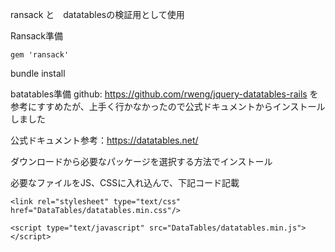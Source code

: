 ransack と　datatablesの検証用として使用

Ransack準備
```
gem 'ransack'

```

bundle install


batatables準備
github: https://github.com/rweng/jquery-datatables-rails
を参考にすすめたが、上手く行かなかったので公式ドキュメントからインストールしました

公式ドキュメント参考：https://datatables.net/

ダウンロードから必要なパッケージを選択する方法でインストール

必要なファイルをJS、CSSに入れ込んで、下記コード記載

```
<link rel="stylesheet" type="text/css" href="DataTables/datatables.min.css"/>

<script type="text/javascript" src="DataTables/datatables.min.js"></script>
```
